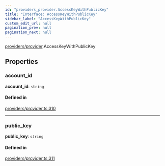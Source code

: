 ```yaml
---
id: "providers_provider.AccessKeyWithPublicKey"
title: "Interface: AccessKeyWithPublicKey"
sidebar_label: "AccessKeyWithPublicKey"
custom_edit_url: null
pagination_prev: null
pagination_next: null
---
```


[providers/provider](../modules/providers_provider.md).AccessKeyWithPublicKey

## Properties

### account\_id

 **account\_id**: `string`

#### Defined in

[providers/provider.ts:310](https://github.com/maxhr/near--near-api-js/blob/57fed346/packages/near-api-js/src/providers/provider.ts#L310)

___

### public\_key

 **public\_key**: `string`

#### Defined in

[providers/provider.ts:311](https://github.com/maxhr/near--near-api-js/blob/57fed346/packages/near-api-js/src/providers/provider.ts#L311)

